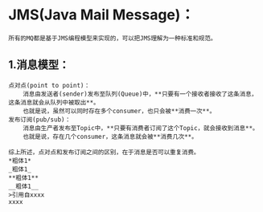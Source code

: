 # JMS(Java Mail Message)：
	所有的MQ都是基于JMS编程模型来实现的，可以把JMS理解为一种标准和规范。
## 1.消息模型：
	点对点(point to point)：
		消息由发送者(sender)发布至队列(Queue)中，**只要有一个接收者接收了这条消息，这条消息就会从队列中被取出**。
		也就是说，虽然可以同时存在多个consumer，也只会被**消费一次**。
	发布订阅(pub/sub)：
		消息由生产者发布至Topic中，**只要有消费者订阅了这个Topic，就会接收到消息**。
		也就是说，存在几个consumer，这条消息就会被**消费几次**。

	综上所述，点对点和发布订阅之间的区别，在于消息是否可以重复消费。
	*粗体1*
	_粗体1_
	**粗体1**
	__粗体1__
	>引用自xxxx
	xxxx

